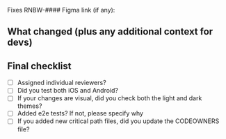 Fixes RNBW-####
Figma link (if any):

## What changed (plus any additional context for devs)


## Final checklist

- [ ] Assigned individual reviewers?
- [ ] Did you test both iOS and Android?
- [ ] If your changes are visual, did you check both the light and dark themes?
- [ ] Added e2e tests? If not, please specify why
- [ ] If you added new critical path files, did you update the CODEOWNERS file?